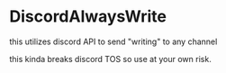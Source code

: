 # DiscordAlwaysWrite
this utilizes discord API to send "writing" to any channel

this kinda breaks discord TOS so use at your own risk.
